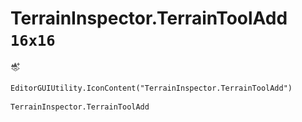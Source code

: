 # TerrainInspector.TerrainToolAdd `16x16`
<img src="/img/TerrainInspector.TerrainToolAdd.png" width=16 height=16>

``` CSharp
EditorGUIUtility.IconContent("TerrainInspector.TerrainToolAdd")
```
```
TerrainInspector.TerrainToolAdd
```
